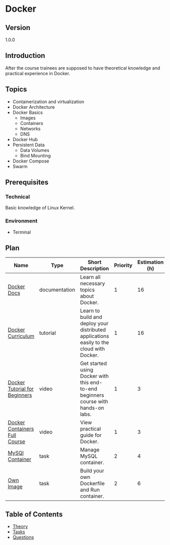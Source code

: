 # Docker

## Version

1.0.0

## Introduction

After the course trainees are supposed to have theoretical knowledge and practical experience in Docker.

## Topics

* Containerization and virtualization
* Docker Architecture
* Docker Basics
  * Images
  * Containers
  * Networks
  * DNS
* Docker Hub
* Persistent Data
  * Data Volumes
  * Bind Mounting
* Docker Compose
* Swarm

## Prerequisites

### Technical

Basic knowledge of Linux Kernel.

### Environment

* Terminal

## Plan

| Name                                                                         | Type          | Short Description                                                                        | Priority | Estimation (h) |
| ---------------------------------------------------------------------------- | ------------- | ---------------------------------------------------------------------------------------- | -------- | -------------- |
| [Docker Docs](https://docs.docker.com/get-started/)                          | documentation | Learn all necessary topics about Docker.                                                 | 1        | 16             |
| [Docker Curriculum](https://docker-curriculum.com/)                          | tutorial      | Learn to build and deploy your distributed applications easily to the cloud with Docker. | 1        | 16             |
| [Docker Tutorial for Beginners](https://www.youtube.com/watch?v=fqMOX6JJhGo) | video         | Get started using Docker with this end-to-end beginners course with hands-on labs.       | 1        | 3              |
| [Docker Containers Full Course](https://www.youtube.com/watch?v=tmyFd1PD-Gs) | video         | View practical guide for Docker.                                                         | 1        | 3              |
| [MySQl Container](./tasks/mysql/readme.md)                                   | task          | Manage MySQL container.                                                                  | 2        | 4              |
| [Own Image](./tasks/own-image/readme.md)                                     | task          | Build your own Dockerfile and Run container.                                             | 2        | 6              |

## Table of Contents

* [Theory](./theory/readme.md)
* [Tasks](./tasks/readme.md)
* [Questions](./questions/readme.md)
